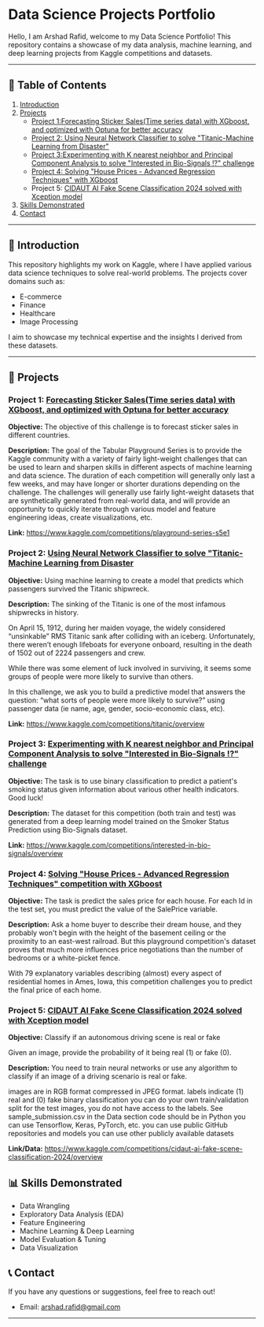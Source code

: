 # Data Science Projects Portfolio

Hello, I am Arshad Rafid, welcome to my Data Science Portfolio! This repository contains a showcase of my data analysis, machine learning, and deep learning projects from Kaggle competitions and datasets.

---

## 📂 Table of Contents
1. [Introduction](#introduction)
2. [Projects](#projects)
    - [Project 1:Forecasting Sticker Sales(Time series data) with XGboost, and optimized with Optuna for better accuracy](https://github.com/Arshad020/Arshad-Rafid-Data-science-Portfolio/tree/main/Forecasting%20Sticker%20Sales)
    - [Project 2: Using Neural Network Classifier to solve "Titanic-Machine Learning from Disaster"](https://github.com/Arshad020/Arshad-Rafid-Data-science-Portfolio/tree/main/NN_classifier_titanic)
    - [Project 3:Experimenting with K nearest neighbor and Principal Component Analysis to solve "Interested in Bio-Signals ⁉" challenge](https://github.com/Arshad020/Arshad-Rafid-Data-science-Portfolio/tree/main/Smoker%20status%20prediction%20using%20bio-signal%20data)
    - [Project 4: Solving "House Prices - Advanced Regression Techniques" with XGboost](https://github.com/Arshad020/Arshad-Rafid-Data-science-Portfolio/tree/main/house-prices-advanced-regression-techniques)
    -  Project 5: [CIDAUT AI Fake Scene Classification 2024 solved with Xception model](https://github.com/Arshad020/Arshad-Rafid-Data-science-Portfolio/tree/main/AI%20Fake%20Scene%20Classification)
3. [Skills Demonstrated](#skills-demonstrated)
4. [Contact](#contact)

---

## 📝 Introduction

This repository highlights my work on Kaggle, where I have applied various data science techniques to solve real-world problems. The projects cover domains such as:
- E-commerce
- Finance
- Healthcare
- Image Processing

I aim to showcase my technical expertise and the insights I derived from these datasets.

---

## 🚀 Projects

### Project 1: **[Forecasting Sticker Sales(Time series data) with XGboost, and optimized with Optuna for better accuracy](https://github.com/Arshad020/Arshad-Rafid-Data-science-Portfolio/tree/main/Forecasting%20Sticker%20Sales)**

**Objective:**  The objective of this challenge is to forecast sticker sales in different countries.

**Description:**
The goal of the Tabular Playground Series is to provide the Kaggle community with a variety of fairly light-weight challenges that can be used to learn and sharpen skills in different aspects of machine learning and data science. The duration of each competition will generally only last a few weeks, and may have longer or shorter durations depending on the challenge. The challenges will generally use fairly light-weight datasets that are synthetically generated from real-world data, and will provide an opportunity to quickly iterate through various model and feature engineering ideas, create visualizations, etc.

**Link:** https://www.kaggle.com/competitions/playground-series-s5e1

### Project 2: **[Using Neural Network Classifier to solve "Titanic-Machine Learning from Disaster](https://github.com/Arshad020/Arshad-Rafid-Data-science-Portfolio/tree/main/NN_classifier_titanic)**

**Objective:**  Using machine learning to create a model that predicts which passengers survived the Titanic shipwreck.

**Description:**
The sinking of the Titanic is one of the most infamous shipwrecks in history.

On April 15, 1912, during her maiden voyage, the widely considered “unsinkable” RMS Titanic sank after colliding with an iceberg. Unfortunately, there weren’t enough lifeboats for everyone onboard, resulting in the death of 1502 out of 2224 passengers and crew.

While there was some element of luck involved in surviving, it seems some groups of people were more likely to survive than others.

In this challenge, we ask you to build a predictive model that answers the question: “what sorts of people were more likely to survive?” using passenger data (ie name, age, gender, socio-economic class, etc).

**Link:** https://www.kaggle.com/competitions/titanic/overview

### Project 3: **[Experimenting with K nearest neighbor and Principal Component Analysis to solve "Interested in Bio-Signals ⁉" challenge](https://github.com/Arshad020/Arshad-Rafid-Data-science-Portfolio/tree/main/Smoker%20status%20prediction%20using%20bio-signal%20data)**

**Objective:**  The task is to use binary classification to predict a patient's smoking status given information about various other health indicators. Good luck!

**Description:**
The dataset for this competition (both train and test) was generated from a deep learning model trained on the Smoker Status Prediction using Bio-Signals dataset.

**Link:** https://www.kaggle.com/competitions/interested-in-bio-signals/overview

### Project 4: **[Solving "House Prices - Advanced Regression Techniques" competition with XGboost](https://github.com/Arshad020/Arshad-Rafid-Data-science-Portfolio/tree/main/house-prices-advanced-regression-techniques)**

**Objective:**  The task is predict the sales price for each house. For each Id in the test set, you must predict the value of the SalePrice variable.

**Description:**
Ask a home buyer to describe their dream house, and they probably won't begin with the height of the basement ceiling or the proximity to an east-west railroad. But this playground competition's dataset proves that much more influences price negotiations than the number of bedrooms or a white-picket fence.

With 79 explanatory variables describing (almost) every aspect of residential homes in Ames, Iowa, this competition challenges you to predict the final price of each home.


### Project 5: **[CIDAUT AI Fake Scene Classification 2024 solved with Xception model](https://github.com/Arshad020/Arshad-Rafid-Data-science-Portfolio/tree/main/AI%20Fake%20Scene%20Classification)**

**Objective:**  Classify if an autonomous driving scene is real or fake

Given an image, provide the probability of it being real (1) or fake (0).

**Description:**
You need to train neural networks or use any algorithm to classify if an image of a driving scenario is real or fake.

images are in RGB format compressed in JPEG format.
labels indicate (1) real and (0) fake
binary classification
you can do your own train/validation split
for the test images, you do not have access to the labels. See sample_submission.csv in the Data section
code should be in Python
you can use Tensorflow, Keras, PyTorch, etc.
you can use public GitHub repositories and models
you can use other publicly available datasets


**Link/Data:** https://www.kaggle.com/competitions/cidaut-ai-fake-scene-classification-2024/overview

## 📊 Skills Demonstrated

- Data Wrangling
- Exploratory Data Analysis (EDA)
- Feature Engineering
- Machine Learning & Deep Learning
- Model Evaluation & Tuning
- Data Visualization

## 📞 Contact

If you have any questions or suggestions, feel free to reach out!

- Email: arshad.rafid@gmail.com

---
